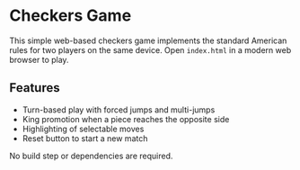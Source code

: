 # Checkers Game

This simple web-based checkers game implements the standard American rules for two players on the same device. Open `index.html` in a modern web browser to play.

## Features
- Turn-based play with forced jumps and multi-jumps
- King promotion when a piece reaches the opposite side
- Highlighting of selectable moves
- Reset button to start a new match

No build step or dependencies are required.
